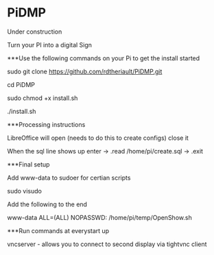 # PiDMP

Under construction

Turn your PI into a digital Sign

***Use the following commands on your Pi to get the install started


sudo git clone https://github.com/rdtheriault/PiDMP.git

cd PiDMP

sudo chmod +x install.sh

./install.sh


***Processing instructions

LibreOffice will open (needs to do this to create configs) close it

When the sql line shows up enter -> .read /home/pi/create.sql   -> .exit


***Final setup

Add www-data to sudoer for certian scripts

sudo visudo

Add the following to the end

www-data ALL=(ALL) NOPASSWD: /home/pi/temp/OpenShow.sh


***Run commands at everystart up

vncserver - allows you to connect to second display via tightvnc client

